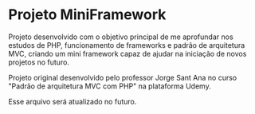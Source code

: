 # Projeto MiniFramework

Projeto desenvolvido com o objetivo principal de me aprofundar nos estudos de PHP, funcionamento de frameworks e padrão de arquitetura MVC, criando um mini framework capaz de ajudar na iniciação de novos projetos no futuro.

Projeto original desenvolvido pelo professor Jorge Sant Ana no curso "Padrão de arquitetura MVC com PHP" na plataforma Udemy.

Esse arquivo será atualizado no futuro.
